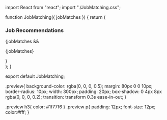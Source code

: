 import React from "react";
import "./JobMatching.css";

function JobMatching({ jobMatches }) {
  return (
    <div className="preview">
      <h3>Job Recommendations</h3>
      {jobMatches && <p>{jobMatches}</p>}
    </div>
  );
}

export default JobMatching;

.preview{
    background-color: rgba(0, 0, 0, 0.5);
    margin: 80px 0 0 10px;
    border-radius: 10px;
    width: 300px;
    padding: 20px;
    box-shadow: 0 4px 8px rgba(0, 0, 0, 0.2);
    transition: transform 0.3s ease-in-out;
}

.preview h3{
    color: #1f77f6
}
.preview p{
    padding: 12px;
    font-size: 12px;
    color:#fff;
}
